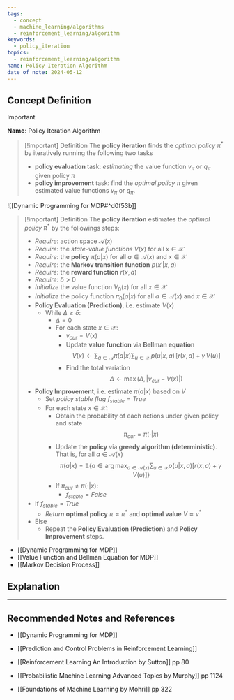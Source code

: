 ```yaml
---
tags:
  - concept
  - machine_learning/algorithms
  - reinforcement_learning/algorithm
keywords:
  - policy_iteration
topics:
  - reinforcement_learning/algorithm
name: Policy Iteration Algorithm
date of note: 2024-05-12
---
```


## Concept Definition

>[!important]
>**Name**: Policy Iteration Algorithm

>[!important] Definition
>The **policy iteration** finds the *optimal policy* $\pi^{*}$ by iteratively running the following two tasks
>- **policy evaluation** task: *estimating* the value function $v_{\pi}$ or $q_{\pi}$ given policy $\pi$
>- **policy improvement** task: find the *optimal policy* $\pi$ given estimated value functions $v_{\pi}$ or $q_{\pi}$.

![[Dynamic Programming for MDP#^d0f53b]]

>[!important] Definition
>The **policy iteration** estimates the *optimal policy* $\pi^{*}$ by the followings steps:
>- *Require*: action space $\mathcal{A}(x)$
>- *Require*: the *state-value functions* $V(x)$ for all $x\in \mathcal{X}$
>- *Require*: the **policy** $\pi(a|x)$ for all $a\in \mathcal{A}(x)$ and $x\in \mathcal{X}$
>- *Require*: the **Markov transition function** $p(x'| x, a)$
>- *Require*: the **reward function** $r(x, a)$
>- *Require*: $\delta >0$
>- *Initialize* the value function $V_{0}(x)$ for all $x\in \mathcal{X}$
>- *Initialize* the policy function $\pi_{0}(a|x)$ for all $a\in \mathcal{A}(x)$ and $x\in \mathcal{X}$
>- **Policy Evaluation (Prediction)**, i.e. estimate $V(x)$
>	- While $\Delta \ge \delta$:
>		- $\Delta = 0$
>		- For each state $x\in \mathcal{X}$:
>			- $v_{cur} = V(x)$
>			- Update **value function** via **Bellman equation** $$V(x) \leftarrow \sum_{a \in \mathcal{A}}\pi(a | x) \sum_{u \in \mathcal{X}}\,p(u | x, a)\,\left[r(x, a) + \gamma\,V(u)  \right]$$
>			- Find the total variation $$\Delta \leftarrow \max\left( \Delta, \lvert v_{cur} - V(x) \rvert  \right)$$
>- **Policy Improvement**, i.e. estimate $\pi(a|x)$ based on $V$
>	- Set *policy stable flag* $f_{stable} = True$
>	- For each state $x\in \mathcal{X}$:
>		- Obtain the probability of each actions under given policy and state $$\pi_{cur} = \pi(\cdot|x)$$
>		- Update the **policy** via **greedy algorithm (deterministic)**. That is, for all $a\in \mathcal{A}(x)$ $$\pi(a|x) = \mathbb{1}\left\{ a\in \arg\max_{a\in \mathcal{A}(x)}\sum_{u\in \mathcal{X}}p(u|x, a)\left[ r(x, a) + \gamma\,V(u) \right] \right\}$$
>		- If $\pi_{cur} \neq  \pi(\cdot|x)$:
>			- $f_{stable} = False$
>- If $f_{stable} = True$
>	- *Return* **optimal policy** $\pi \approx \pi^{*}$ and **optimal value** $V \approx v^{*}$
>- Else
>	- Repeat the **Policy Evaluation (Prediction)** and **Policy Improvement** steps.





- [[Dynamic Programming for MDP]]
- [[Value Function and Bellman Equation for MDP]]
- [[Markov Decision Process]]

## Explanation





-----------
##  Recommended Notes and References


- [[Dynamic Programming for MDP]]
- [[Prediction and Control Problems in Reinforcement Learning]]


- [[Reinforcement Learning An Introduction by Sutton]] pp 80 
- [[Probabilistic Machine Learning Advanced Topics by Murphy]] pp 1124
- [[Foundations of Machine Learning by Mohri]] pp 322
